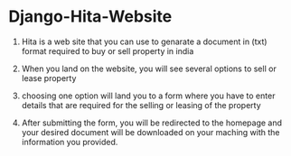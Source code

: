 # Django-Hita-Website

1. Hita is a web site that you can use to genarate a document in (txt) format required to buy or sell property in india

2. When you land on the website, you will see several options to sell or lease property

3. choosing one option will land you to a form where you have to enter details that are required for the selling or leasing of the property

4. After submitting the form, you will be redirected to the homepage and your desired document will be downloaded on your maching with the information you provided.
